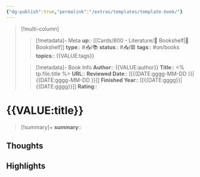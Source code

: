 ```yaml
---
{"dg-publish":true,"permalink":"/extras/templates/template-book/"}
---
```


> [!multi-column]
>
>> [!metadata]- Meta
>> **up**:: [[Cards/800 - Literature/📗 Bookshelf\|📗 Bookshelf]]
>> **type**:: #📥/📚
>> **status**:: #📥/🟥 
>> **tags**:: #on/books
>> **topics**:: {{VALUE:tags}}
>
>> [!metadata]- Book Info
>> **Author**:: {{VALUE:author}}
>> **Title**:: <% tp.file.title %>
>> **URL**::
>> **Reviewed Date**:: [[{{DATE:gggg-MM-DD }}\|{{DATE:gggg-MM-DD }}]]
>> **Finished Year**:: [[{{DATE:gggg}}\|{{DATE:gggg}}]]
>> **Rating**::

# {{VALUE:title}}

> [!summary]+
> **summary**:: 

## Thoughts

## Highlights

